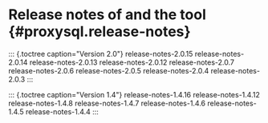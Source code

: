 # Release notes of and the tool {#proxysql.release-notes}

::: {.toctree caption="Version 2.0"}
release-notes-2.0.15 release-notes-2.0.14 release-notes-2.0.13
release-notes-2.0.12 release-notes-2.0.7 release-notes-2.0.6
release-notes-2.0.5 release-notes-2.0.4 release-notes-2.0.3
:::

::: {.toctree caption="Version 1.4"}
release-notes-1.4.16 release-notes-1.4.12 release-notes-1.4.8
release-notes-1.4.7 release-notes-1.4.6 release-notes-1.4.5
release-notes-1.4.4
:::
